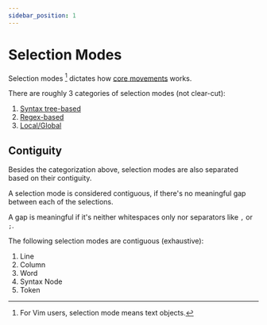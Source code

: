```yaml
---
sidebar_position: 1
---
```


# Selection Modes

Selection modes [^1] dictates how [core movements](../core-movements.md) works.

There are roughly 3 categories of selection modes (not clear-cut):

1. [Syntax tree-based](./syntax-node-based.md)
2. [Regex-based](./regex-based.mdx)
3. [Local/Global](./local-global/index.md)

[^1]: For Vim users, selection mode means text objects.

## Contiguity

Besides the categorization above, selection modes are also separated based on their contiguity.

A selection mode is considered contiguous, if there's no meaningful gap between each of the selections.

A gap is meaningful if it's neither whitespaces only nor separators like `,` or `;`.

The following selection modes are contiguous (exhaustive):

1. Line
1. Column
1. Word
1. Syntax Node
1. Token
